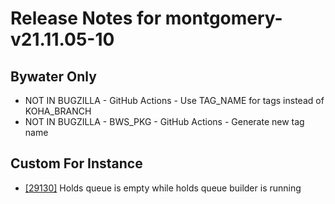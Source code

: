 
# Release Notes for montgomery-v21.11.05-10

## Bywater Only

- NOT IN BUGZILLA - GitHub Actions - Use TAG_NAME for tags instead of KOHA_BRANCH
- NOT IN BUGZILLA - BWS_PKG - GitHub Actions - Generate new tag name

## Custom For Instance

- [[29130]](http://bugs.koha-community.org/bugzilla3/show_bug.cgi?id=29130) Holds queue is empty while holds queue builder is running


